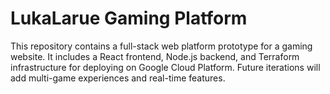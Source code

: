 # LukaLarue Gaming Platform

This repository contains a full-stack web platform prototype for a gaming website. It includes a React frontend, Node.js backend, and Terraform infrastructure for deploying on Google Cloud Platform. Future iterations will add multi-game experiences and real-time features.
